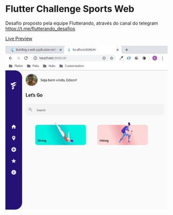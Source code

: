 # Flutter Challenge Sports Web

Desafio proposto pela equipe Flutterando, através do canal do telegram https://t.me/flutterando_desafios

[Live Preview](https://edsononildojr.github.io/flutter-challenge-sports-web/build/web/#/)

![snapshot](./preview.gif)
